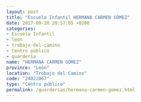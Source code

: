 ```yaml
---
layout: post
title: "Escuela Infantil HERMANA CARMEN GÓMEZ"
date: 2017-09-20 20:57:05 +0200
categories:
- Escuela Infantil
- leon
- trobajo-del-camino
- Centro público
- guarderia
name: "HERMANA CARMEN GÓMEZ"
province: "León"
location: "Trobajo del Camino"
code: "24022067"
type: "Centro público"
permalink: /guarderias/hermana-carmen-gomez.html
---
```

